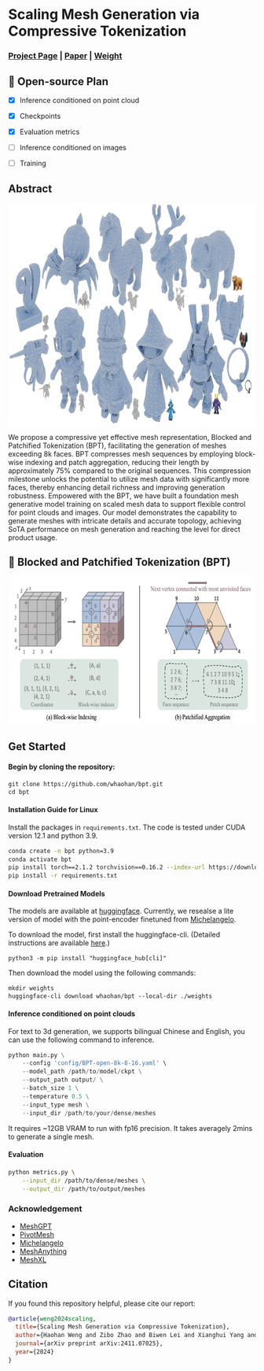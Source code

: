 # Scaling Mesh Generation via Compressive Tokenization

### [Project Page](https://whaohan.github.io/bpt)  | [Paper](https://arxiv.org/abs/2411.07025) | [Weight](https://huggingface.co/whaohan/bpt/tree/main)


## 📑 Open-source Plan

- [x] Inference conditioned on point cloud
- [x] Checkpoints
- [x] Evaluation metrics
- [ ] Inference conditioned on images
- [ ] Training


## **Abstract**
<p align="center">
  <img src="./assets/teaser.png"  height=450>
</p>

We propose a compressive yet effective mesh representation, Blocked and Patchified Tokenization (BPT), facilitating the generation of meshes exceeding 8k faces. BPT compresses mesh sequences by employing block-wise indexing and patch aggregation, reducing their length by approximately 75% compared to the original sequences. This compression milestone unlocks the potential to utilize mesh data with significantly more faces, thereby enhancing detail richness and improving generation robustness. Empowered with the BPT, we have built a foundation mesh generative model training on scaled mesh data to support flexible control for point clouds and images. Our model demonstrates the capability to generate meshes with intricate details and accurate topology, achieving SoTA performance on mesh generation and reaching the level for direct product usage.

## 🎉 **Blocked and Patchified Tokenization (BPT)**

<p align="center">
  <img src="assets/BPT.png" height=300>
</p>


## Get Started

#### Begin by cloning the repository:

```shell
git clone https://github.com/whaohan/bpt.git
cd bpt
```

#### Installation Guide for Linux


Install the packages in `requirements.txt`. The code is tested under CUDA version 12.1 and python 3.9.

```bash
conda create -n bpt python=3.9
conda activate bpt
pip install torch==2.1.2 torchvision==0.16.2 --index-url https://download.pytorch.org/whl/cu121
pip install -r requirements.txt
```


#### Download Pretrained Models

The models are available at [huggingface](https://huggingface.co/whaohan/bpt/tree/main). 
Currently, we resealse a lite version of model with the point-encoder finetuned from [Michelangelo](https://github.com/NeuralCarver/Michelangelo).

To download the model, first install the huggingface-cli. (Detailed instructions are available [here](https://huggingface.co/docs/huggingface_hub/guides/cli).)

```shell
python3 -m pip install "huggingface_hub[cli]"
```

Then download the model using the following commands:

```shell
mkdir weights
huggingface-cli download whaohan/bpt --local-dir ./weights
```

#### Inference conditioned on point clouds
For text to 3d generation, we supports bilingual Chinese and English, you can use the following command to inference.
```python
python main.py \
    --config 'config/BPT-open-8k-8-16.yaml' \
    --model_path /path/to/model/ckpt \
    --output_path output/ \
    --batch_size 1 \
    --temperature 0.5 \
    --input_type mesh \
    --input_dir /path/to/your/dense/meshes
```
It requires ~12GB VRAM to run with fp16 precision. It takes averagely 2mins to generate a single mesh.


#### Evaluation

```bash
python metrics.py \
    --input_dir /path/to/dense/meshes \
    --output_dir /path/to/output/meshes
```

### Acknowledgement

- [MeshGPT](https://github.com/lucidrains/meshgpt-pytorch)
- [PivotMesh](https://github.com/whaohan/pivotmesh)
- [Michelangelo](https://github.com/NeuralCarver/Michelangelo)
- [MeshAnything](https://github.com/buaacyw/MeshAnythingV2/)
- [MeshXL](https://github.com/OpenMeshLab/MeshXL/)


## Citation

If you found this repository helpful, please cite our report:
```bibtex
@article{weng2024scaling,
  title={Scaling Mesh Generation via Compressive Tokenization}, 
  author={Haohan Weng and Zibo Zhao and Biwen Lei and Xianghui Yang and Jian Liu and Zeqiang Lai and Zhuo Chen and Yuhong Liu and Jie Jiang and Chunchao Guo and Tong Zhang and Shenghua Gao and C. L. Philip Chen},
  journal={arXiv preprint arXiv:2411.07025},
  year={2024}
}
```
